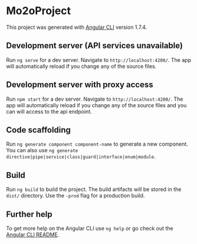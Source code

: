 # Mo2oProject

This project was generated with [Angular CLI](https://github.com/angular/angular-cli) version 1.7.4.

## Development server (API services unavailable)

Run `ng serve` for a dev server. Navigate to `http://localhost:4200/`. The app will automatically reload if you change any of the source files.

## Development server with proxy access

Run `npm start` for a dev server. Navigate to `http://localhost:4200/`. The app will automatically reload if you change any of the source files and you can will access to the api endpoint.

## Code scaffolding

Run `ng generate component component-name` to generate a new component. You can also use `ng generate directive|pipe|service|class|guard|interface|enum|module`.

## Build

Run `ng build` to build the project. The build artifacts will be stored in the `dist/` directory. Use the `-prod` flag for a production build.

## Further help

To get more help on the Angular CLI use `ng help` or go check out the [Angular CLI README](https://github.com/angular/angular-cli/blob/master/README.md).
